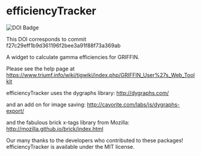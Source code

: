 efficiencyTracker
=================

![DOI Badge](https://zenodo.org/badge/3877/BillMills/efficiencyTracker.png)

This DOI corresponds to commit f27c29eff1b9d361196f2bee3a91f88f73a369ab 

A widget to calculate gamma efficiencies for GRIFFIN.  

Please see the help page at https://www.triumf.info/wiki/tigwiki/index.php/GRIFFIN_User%27s_Web_Toolkit

efficiencyTracker uses the dygraphs library:
http://dygraphs.com/

and an add on for image saving:
http://cavorite.com/labs/js/dygraphs-export/

and the fabulous brick x-tags library from Mozilla:
http://mozilla.github.io/brick/index.html

Our many thanks to the developers who contributed to these packages!  efficiencyTracker is available under the MIT license.
